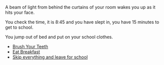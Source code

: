 A beam of light from behind the curtains of your room wakes you up as it hits your face.

You check the time, it is 8:45 and you have slept in, you have 15 minutes to get to school.

You jump out of bed and put on your school clothes.

- [Brush Your Teeth](1-1C.md)
- [Eat Breakfast](1-1B.md)
- [Skip everything and leave for school](1-1A.md)